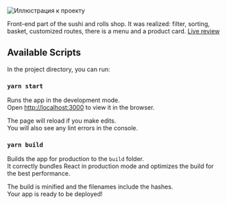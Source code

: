 ![Иллюстрация к проекту](https://github.com/uCryNet/sushiShop/raw/master/Screenshot_20200826_204911.png)


Front-end part of the sushi and rolls shop. It was realized: filter, sorting, basket, customized routes, there is a menu and a product card.
[Live review](https://codesandbox.io/s/sushi-shop-react-eh39n)

## Available Scripts

In the project directory, you can run:

### `yarn start`

Runs the app in the development mode.<br />
Open [http://localhost:3000](http://localhost:3000) to view it in the browser.

The page will reload if you make edits.<br />
You will also see any lint errors in the console.

### `yarn build`

Builds the app for production to the `build` folder.<br />
It correctly bundles React in production mode and optimizes the build for the best performance.

The build is minified and the filenames include the hashes.<br />
Your app is ready to be deployed!
